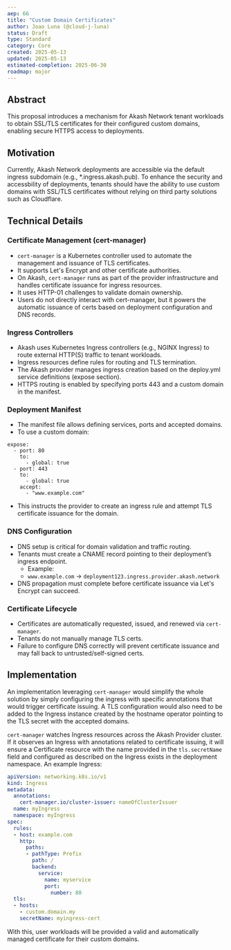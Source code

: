 ```yaml
---
aep: 66
title: "Custom Domain Certificates"
author: Joao Luna (@cloud-j-luna)
status: Draft
type: Standard
category: Core
created: 2025-05-13
updated: 2025-05-13
estimated-completion: 2025-06-30
roadmap: major
---
```


 ## Abstract

 This proposal introduces a mechanism for Akash Network tenant workloads to obtain SSL/TLS certificates for their configured custom domains, enabling secure HTTPS access to deployments. 

 ## Motivation

 Currently, Akash Network deployments are accessible via the default ingress subdomain (e.g., *.ingress.akash.pub).
 To enhance the security and accessbility of deployments, tenants should have the ability to use custom domains with SSL/TLS certificates without relying on third party solutions such as Cloudflare.

 ## Technical Details

 ### Certificate Management (cert-manager)
 - `cert-manager` is a Kubernetes controller used to automate the management and issuance of TLS certificates.
 - It supports Let's Encrypt and other certificate authorities.
 - On Akash, `cert-manager` runs as part of the provider infrastructure and handles certificate issuance for ingress resources.
 - It uses HTTP-01 challenges to validate domain ownership.
 - Users do not directly interact with cert-manager, but it powers the automatic issuance of certs based on deployment configuration and DNS records.

 ### Ingress Controllers
 - Akash uses Kubernetes Ingress controllers (e.g., NGINX Ingress) to route external HTTP(S) traffic to tenant workloads.
 - Ingress resources define rules for routing and TLS termination.
 - The Akash provider manages ingress creation based on the deploy.yml service definitions (expose section).
 - HTTPS routing is enabled by specifying ports 443 and a custom domain in the manifest.

 ### Deployment Manifest
 - The manifest file allows defining services, ports and accepted domains.
 - To use a custom domain:
 ```
 expose:
   - port: 80
     to:
       - global: true
   - port: 443
     to:
       - global: true
     accept:
       - "www.example.com"
 ```
 - This instructs the provider to create an ingress rule and attempt TLS certificate issuance for the domain.

 ### DNS Configuration
 - DNS setup is critical for domain validation and traffic routing.
 - Tenants must create a CNAME record pointing to their deployment’s ingress endpoint.
   - Example:
   - `www.example.com` -> `deployment123.ingress.provider.akash.network`
 - DNS propagation must complete before certificate issuance via Let's Encrypt can succeed.

 ### Certificate Lifecycle
 - Certificates are automatically requested, issued, and renewed via `cert-manager`.
 - Tenants do not manually manage TLS certs.
 - Failure to configure DNS correctly will prevent certificate issuance and may fall back to untrusted/self-signed certs.



 ## Implementation

An implementation leveraging `cert-manager` would simplify the whole solution by simply configuring the ingress with specific annotations that would trigger certificate issuing. A TLS configuration would also need to be added to the Ingress instance created by the hostname operator pointing to the TLS secret with the accepted domains.

`cert-manager` watches Ingress resources across the Akash Provider cluster. If it observes an Ingress with annotations related to certificate issuing, it will ensure a Certificate resource with the name provided in the `tls.secretName` field and configured as described on the Ingress exists in the deployment namespace. An example Ingress:
```yaml
apiVersion: networking.k8s.io/v1
kind: Ingress
metadata:
  annotations:
    cert-manager.io/cluster-issuer: nameOfClusterIssuer
  name: myIngress
  namespace: myIngress
spec:
  rules:
  - host: example.com
    http:
      paths:
      - pathType: Prefix
        path: /
        backend:
          service:
            name: myservice
            port:
              number: 80
  tls:
  - hosts:
    - custom.domain.my
    secretName: myingress-cert
```

With this, user workloads will be provided a valid and automatically managed certificate for their custom domains.
